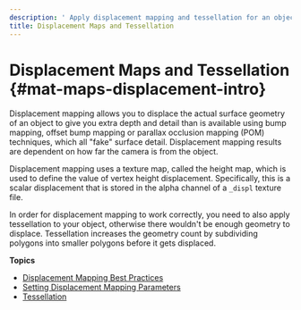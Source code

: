 ```yaml
---
description: ' Apply displacement mapping and tessellation for an object in &ALYlong;. '
title: Displacement Maps and Tessellation
---
```

# Displacement Maps and Tessellation {#mat-maps-displacement-intro}

Displacement mapping allows you to displace the actual surface geometry of an object to give you extra depth and detail than is available using bump mapping, offset bump mapping or parallax occlusion mapping \(POM\) techniques, which all "fake" surface detail\. Displacement mapping results are dependent on how far the camera is from the object\. 

Displacement mapping uses a texture map, called the height map, which is used to define the value of vertex height displacement\. Specifically, this is a scalar displacement that is stored in the alpha channel of a `_displ` texture file\. 

In order for displacement mapping to work correctly, you need to also apply tessellation to your object, otherwise there wouldn't be enough geometry to displace\. Tessellation increases the geometry count by subdividing polygons into smaller polygons before it gets displaced\.

**Topics**
+ [Displacement Mapping Best Practices](/docs/userguide/materials/maps/displacement-best-practices.md)
+ [Setting Displacement Mapping Parameters](/docs/userguide/materials/maps/displacement-params.md)
+ [Tessellation](/docs/userguide/materials/maps/displacement-tessellation-intro.md)